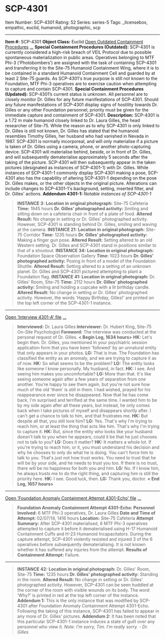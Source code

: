 # SCP-4301
Item Number: SCP-4301
Rating: 52
Series: series-5
Tags: _licensebox, empathic, euclid, humanoid, photographic, scp

---

**Item #:** SCP-4301
**Object Class:** Euclid
[Open Outdated Containment Procedures](javascript:;)
[...](javascript:;)
**Special Containment Procedures (Outdated):** SCP-4301 is currently considered a high-risk breach of VEIL Protocol due to possible spontaneous materialization in public areas. Operatives belonging to MTF Phi-3 ('Photobombers') are assigned with the task of containing SCP-4301 and transferring it to the Site-75 Humanoid Containment Wing, where it is to be contained in a standard Humanoid Containment Cell and guarded by at least 2 Site-75 guards.
As SCP-4301's true purpose is still not known to the Foundation, MTF Phi-3 operatives are to exercise caution when attempting to capture and contain SCP-4301.
**Special Containment Procedures (Updated):** SCP-4301’s current status is unknown. All personnel are to closely monitor Dr. Gilles for any future manifestations of SCP-4301.
Should any future manifestations of SCP-4301 display signs of hostility towards Dr. Gilles or any other Foundation personnel, priority must be given for the immediate capture and containment of SCP-4301.
**Description:** SCP-4301 is a 1.72 m male humanoid closely linked to Dr. Laura Gilles, the head researcher of Site-75. While the reason as to why SCP-4301 is only linked to Dr. Gilles is still not known, Dr. Gilles has stated that the humanoid resembles Timothy Gilles, her husband who had vanished in Nevada in 1987.
SCP-4301 is normally incorporeal, and will only materialise if a picture is taken of Dr. Gilles using a camera, phone, or another photo-capturing device. SCP-4301 will materialise behind, beside, or in front of Dr. Gilles, and will subsequently dematerialise approximately 5 seconds after the taking of the picture. SCP-4301 will then subsequently appear in the taken pictures (designated as instances of SCP-4301-1) with Dr. Gilles.
While instances of SCP-4301-1 commonly display SCP-4301 making a pose, SCP-4301 also has the capability of altering SCP-4301-1 depending on the pose Dr. Gilles makes, or the other objects in the original picture. Alterations can include changes to SCP-4301-1's background, setting, inserted filter, and Dr. Gilles' actions.
**Addendum 4301-1:** _Notable instances of SCP-4301-1_
> **INSTANCE 3:**
> **Location in original photograph:** Site-75 Cafeteria
> **Time:** 1945 hours
> **Dr. Gilles' photographed activity:** Smiling and sitting down on a cafeteria chair in front of a plate of food.
> **Altered Result:** No change in setting or Dr. Gilles' photographed activity. However, SCP-4301 is standing behind Dr. Gilles, smiling and waving at the camera.
> **INSTANCE 21:**
> **Location in original photograph:** Site-75 Corridor
> **Time:** 1235 hours
> **Dr. Gilles' photographed activity:** Making a finger gun pose.
> **Altered Result:** Setting altered to an old Western setting. Dr. Gilles and SCP-4301 stand in positions similar to that of a shootout.
> **INSTANCE 34:**
> **Location in original photograph:** Foundation Space Observation Gallery
> **Time:** 1023 hours
> **Dr. Gilles' photographed activity:** Posing in front of a model of the Foundation Shuttle.
> **Altered Result:** Setting altered to a setting of an unknown planet. Dr. Gilles and SCP-4301 pictured attempting to plant a Foundation flag.
> **INSTANCE 41:**
> **Location in original photograph:** Dr. Gilles' Room, Site-75
> **Time:** 2112 hours
> **Dr. Gilles' photographed activity:** Smiling and holding a cupcake with a lit birthday candle.
> **Altered Result:** No change in setting or Dr. Gilles' photographed activity. However, the words 'Happy Birthday, Gilles!' are printed on the top left corner of the SCP-4301-1 instance.
* * *
[Open 'Interview 4301-A' file](javascript:;)
[...](javascript:;)
> **Interviewed:** Dr. Laura Gilles
> **Interviewer:** Dr. Hubert King, Site-75 On-Site Psychologist
> **Foreword:** The interview was conducted at the personal request of Dr. Gilles.
> **< Begin Log, 1634 hours>**
> **HK:** Let's begin then. Dr. Gilles, you mentioned in your psychiatric session application form that you have been 'followed' by an unnatural entity that only appears in your photos.
> **LG:** That is true. The Foundation has classified the entity as an anomaly, and we are trying to capture it as of now.
> **HK:** So what seems to be the problem?
> **LG:** The entity looks like someone I know personally. My husband, in fact.
> **HK:** I see. And seeing him makes you uncomfortable?
> **LG:** More than that. It's like seeing someone again after a few years of separation from one another. You're happy to see them again, but you're not sure how much of the old 'them' is still in them. I had wished, prayed for his reappearance ever since he disappeared. Now that he has come back, I'm surprised and terrified at the same time. I wanted him to be by my side again after all these years, but instead, he only comes back when I take pictures of myself and disappears shortly after. I can't get a chance to talk to him, and that frustrates me.
> **HK:** But despite all that, you still love him?
> **LG:** Yes. That's why I'm trying to reach him, or at least the thing that acts like him. That's why I'm trying to capture it.
> **HK:** But, since the entity who looks like your husband doesn't talk to you when he appears, could it be that he just chooses not to talk to you?
> **LG:** Does it matter?
> **HK:** It matters a whole lot. If you're trying to reach him, or it, you must understand his decision and why he chooses to only do what he is doing. You can't force him to talk to you. That's just not how trust works. You need to trust that he will be by your side, and he needs to trust you too. If there is no trust, there will be no happiness for both you and him.
> **LG:** No. If I know him, he always trusts me to do the right thing, and capturing him is still the priority here.
> **HK:** I see. Good luck, then.
> **LG:** Thank you, doctor.
> **< End Log, 1657 hours>**
* * *
[Open 'Foundation Anomaly Containment Attempt 4301-Echo' file](javascript:;)
[...](javascript:;)
> **Foundation Anomaly Containment Attempt 4301-Echo:**
> **Personnel Involved:** 6 MTF Phi-3 operatives, Dr. Laura Gilles
> **Date and Time of Attempt:** 02/07/14, 1416 hours
> **Location:** Site-75 Cafeteria
> **Attempt Summary:** After SCP-4301 materialised, 6 MTF Phi-3 operatives attempted to capture it before it dematerialised using H-17 Humanoid Containment Cuffs and H-23 Humanoid Incapacitators.
> During the capture attempt, SCP-4301 violently resisted and injured 3 of the 6 operatives before subsequently dematerialising. It is not known whether it has suffered any injuries from the attempt.
> **Results of Containment Attempt:** Failure.
* * *
> **INSTANCE 42:**
> **Location in original photograph:** Dr. Gilles' Room, Site-75
> **Time:** 1235 hours
> **Dr. Gilles' photographed activity:** Standing in the room.
> **Altered Result:** No change in setting or Dr. Gilles' photographed activity. However, SCP-4301 can be seen huddled at the corner of the room with visible wounds on its body. The word ‘Why?’ is printed in red at the top left corner of the instance.
> **Addendum 1:** This is the only instance that was modified by SCP-4301 after Foundation Anomaly Containment Attempt 4301-Echo. Following the taking of this instance, SCP-4301 has failed to appear in any more of Dr. Gilles' pictures.
> **Addendum 2:** It has been noted that this particular SCP-4301-1 instance induces a state of guilt over any personnel who view it.
> _Note: I’m sorry, Tim. I’m really sorry. - Dr. Gilles_